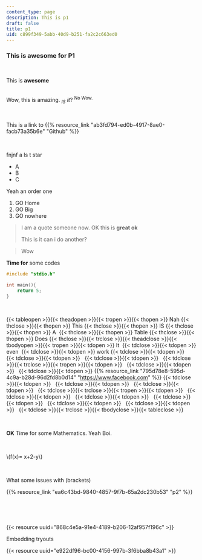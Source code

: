 ```yaml
---
content_type: page
description: This is p1
draft: false
title: p1
uid: c899f349-5abb-40d9-b251-fa2c2c663ed0
---
```

### This is awesome for P1

 

This is **awesome**           
 

Wow, this is amazing. *<sub>IS</sub> it*? <sup>No Wow.</sup>

 

This is a link to {{% resource_link "ab3fd794-ed0b-4917-8ae0-facb73a35b6e" "Github" %}} 

 

fnjnf a ls t star

- A
- B
- C

Yeah an order one

1. GO Home
2. GO Big
3. GO nowhere

> I am a quote someone now. OK this is **great ok**
> 
> This is it can i do another?

> Wow 

**Time for** some codes

```c
#include "stdio.h"

int main(){
    return 5;
}
```

 

{{< tableopen >}}{{< theadopen >}}{{< tropen >}}{{< thopen >}}
Nah
{{< thclose >}}{{< thopen >}}
This
{{< thclose >}}{{< thopen >}}
IS
{{< thclose >}}{{< thopen >}}
A 
{{< thclose >}}{{< thopen >}}
Table
{{< thclose >}}{{< thopen >}}
Does
{{< thclose >}}{{< trclose >}}{{< theadclose >}}{{< tbodyopen >}}{{< tropen >}}{{< tdopen >}}
It 
{{< tdclose >}}{{< tdopen >}}
even 
{{< tdclose >}}{{< tdopen >}}
work
{{< tdclose >}}{{< tdopen >}}
 
{{< tdclose >}}{{< tdopen >}}
 
{{< tdclose >}}{{< tdopen >}}
 
{{< tdclose >}}{{< trclose >}}{{< tropen >}}{{< tdopen >}}
 
{{< tdclose >}}{{< tdopen >}}
 
{{< tdclose >}}{{< tdopen >}}
{{% resource_link "795d78e8-595d-4c9a-b28d-96d2fd8b0d14" "https://www.facebook.com" %}}
{{< tdclose >}}{{< tdopen >}}
 
{{< tdclose >}}{{< tdopen >}}
 
{{< tdclose >}}{{< tdopen >}}
 
{{< tdclose >}}{{< trclose >}}{{< tropen >}}{{< tdopen >}}
 
{{< tdclose >}}{{< tdopen >}}
 
{{< tdclose >}}{{< tdopen >}}
 
{{< tdclose >}}{{< tdopen >}}
 
{{< tdclose >}}{{< tdopen >}}
 
{{< tdclose >}}{{< tdopen >}}
 
{{< tdclose >}}{{< trclose >}}{{< tbodyclose >}}{{< tableclose >}}

 

**OK** Time for some Mathematics. Yeah Boi.

 

\\(f(x)= x+2-y\\)

 

What some issues with (brackets)

{{% resource_link "ea6c43bd-9840-4857-9f7b-65a2dc230b53" "p2" %}}

 

 

{{< resource uuid="868c4e5a-91e4-4189-b206-12af957f196c" >}}

Embedding tryouts

{{< resource uuid="e922df96-bc00-4156-997b-3f6bba8b43a1" >}}